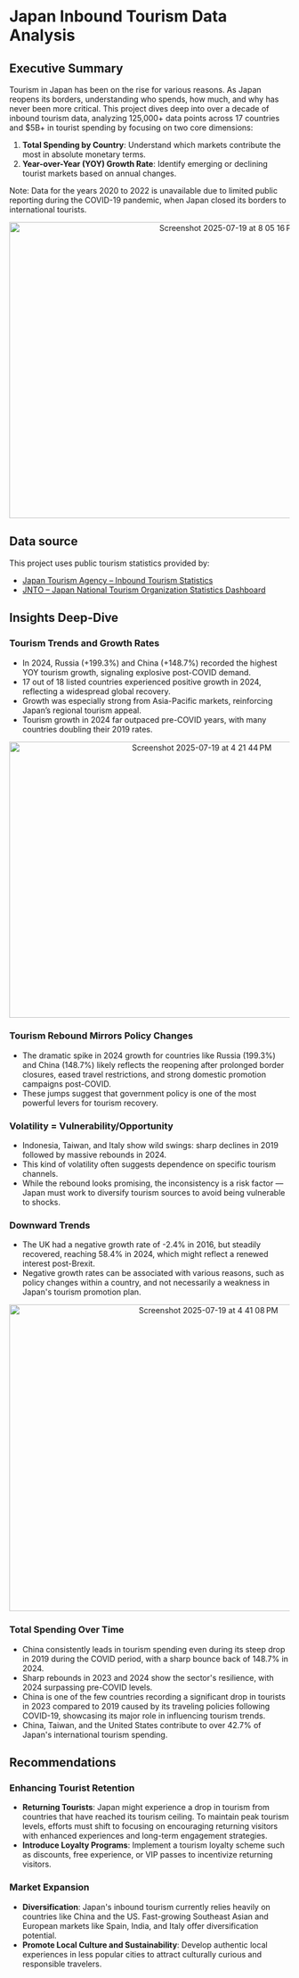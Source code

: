 # Japan Inbound Tourism Data Analysis

## Executive Summary
Tourism in Japan has been on the rise for various reasons. As Japan reopens its borders, understanding who spends, how much, and why has never been more critical. This project dives deep into over a decade of inbound tourism data, analyzing 125,000+ data points across 17 countries and $5B+ in tourist spending by focusing on two core dimensions:
 
1. **Total Spending by Country**: Understand which markets contribute the most in absolute monetary terms.
2. **Year-over-Year (YOY) Growth Rate**: Identify emerging or declining tourist markets based on annual changes.

Note: Data for the years 2020 to 2022 is unavailable due to limited public reporting during the COVID-19 pandemic, when Japan closed its borders to international tourists.

<p align="center">
<img width="773" height="531" alt="Screenshot 2025-07-19 at 8 05 16 PM" src="https://github.com/user-attachments/assets/ad562d9c-fe7b-4faf-b25a-8d7d92672c77" />
</p>


## Data source

This project uses public tourism statistics provided by:  
- [Japan Tourism Agency – Inbound Tourism Statistics](https://www.tourism.jp/en/tourism-database/stats/inbound/)  
- [JNTO – Japan National Tourism Organization Statistics Dashboard](https://statistics.jnto.go.jp/en/graph/?utm_source=chatgpt.com#graph--dashboard--basic--basic)

## Insights Deep-Dive

### Tourism Trends and Growth Rates
- In 2024, Russia (+199.3%) and China (+148.7%) recorded the highest YOY tourism growth, signaling explosive post-COVID demand.
- 17 out of 18 listed countries experienced positive growth in 2024, reflecting a widespread global recovery.
- Growth was especially strong from Asia-Pacific markets, reinforcing Japan’s regional tourism appeal.
- Tourism growth in 2024 far outpaced pre-COVID years, with many countries doubling their 2019 rates.


<p align="center">
<img width="676" height="495" alt="Screenshot 2025-07-19 at 4 21 44 PM" src="https://github.com/user-attachments/assets/a61f9472-adc3-4e0d-beae-5713f41e3d09" />
</p>

### Tourism Rebound Mirrors Policy Changes
- The dramatic spike in 2024 growth for countries like Russia (199.3%) and China (148.7%) likely reflects the reopening after prolonged border closures, eased travel restrictions, and strong domestic promotion campaigns post-COVID.
- These jumps suggest that government policy is one of the most powerful levers for tourism recovery.

### Volatility = Vulnerability/Opportunity
- Indonesia, Taiwan, and Italy show wild swings: sharp declines in 2019 followed by massive rebounds in 2024.
- This kind of volatility often suggests dependence on specific tourism channels.
- While the rebound looks promising, the inconsistency is a risk factor — Japan must work to diversify tourism sources to avoid being vulnerable to shocks.
### Downward Trends
- The UK had a negative growth rate of -2.4% in 2016, but steadily recovered, reaching 58.4% in 2024, which might reflect a renewed interest post-Brexit.
- Negative growth rates can be associated with various reasons, such as policy changes within a country, and not necessarily a weakness in Japan's tourism promotion plan.





<p align="center">
<img width="700" height="550" alt="Screenshot 2025-07-19 at 4 41 08 PM" src="https://github.com/user-attachments/assets/1b362012-2ea7-4b96-8695-3eeed42e0cf1" />
</p>

### Total Spending Over Time
- China consistently leads in tourism spending even during its steep drop in 2019 during the COVID period, with a sharp bounce back of 148.7% in 2024.
- Sharp rebounds in 2023 and 2024 show the sector's resilience, with 2024 surpassing pre-COVID levels.
- China is one of the few countries recording a significant drop in tourists in 2023 compared to 2019 caused by its traveling policies following COVID-19, showcasing its major role in influencing tourism trends.
- China, Taiwan, and the United States contribute to over 42.7% of Japan's international tourism spending.
## Recommendations
### Enhancing Tourist Retention
- **Returning Tourists**: Japan might experience a drop in tourism from countries that have reached its tourism ceiling. To maintain peak tourism levels, efforts must shift to focusing on encouraging returning visitors with enhanced experiences and long-term engagement strategies.
- **Introduce Loyalty Programs**: Implement a tourism loyalty scheme such as discounts, free experience, or VIP passes to incentivize returning visitors.

### Market Expansion
- **Diversification**: Japan's inbound tourism currently relies heavily on countries like China and the US. Fast-growing Southeast Asian and European markets like Spain, India, and Italy offer diversification potential.
- **Promote Local Culture and Sustainability**: Develop authentic local experiences in less popular cities to attract culturally curious and responsible travelers.


 





